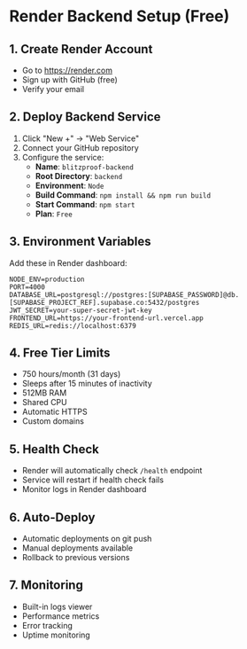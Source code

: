 # Render Backend Setup (Free)

## 1. Create Render Account
- Go to https://render.com
- Sign up with GitHub (free)
- Verify your email

## 2. Deploy Backend Service
1. Click "New +" → "Web Service"
2. Connect your GitHub repository
3. Configure the service:
   - **Name**: `blitzproof-backend`
   - **Root Directory**: `backend`
   - **Environment**: `Node`
   - **Build Command**: `npm install && npm run build`
   - **Start Command**: `npm start`
   - **Plan**: `Free`

## 3. Environment Variables
Add these in Render dashboard:
```
NODE_ENV=production
PORT=4000
DATABASE_URL=postgresql://postgres:[SUPABASE_PASSWORD]@db.[SUPABASE_PROJECT_REF].supabase.co:5432/postgres
JWT_SECRET=your-super-secret-jwt-key
FRONTEND_URL=https://your-frontend-url.vercel.app
REDIS_URL=redis://localhost:6379
```

## 4. Free Tier Limits
- 750 hours/month (31 days)
- Sleeps after 15 minutes of inactivity
- 512MB RAM
- Shared CPU
- Automatic HTTPS
- Custom domains

## 5. Health Check
- Render will automatically check `/health` endpoint
- Service will restart if health check fails
- Monitor logs in Render dashboard

## 6. Auto-Deploy
- Automatic deployments on git push
- Manual deployments available
- Rollback to previous versions

## 7. Monitoring
- Built-in logs viewer
- Performance metrics
- Error tracking
- Uptime monitoring 